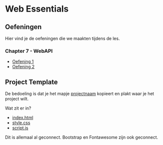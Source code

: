 # Web Essentials

## Oefeningen

Hier vind je de oefeningen die we maakten tijdens de les.

### Chapter 7 - WebAPI

- [Oefening 1](./07_WebAPI/oefening_1/)
- [Oefening 2](./07_WebAPI/oefening_2/)

## Project Template

De bedoeling is dat je het mapje [projectnaam](./project_template/projectnaam/) kopieert en plakt waar je het project wilt.

Wat zit er in?

- [index.html](./project_template/projectnaam/index.html)
- [style.css](./project_template/projectnaam/recourses/css/style.css)
- [script.js](./project_template/projectnaam/recourses/js/script.js)

Dit is allemaal al geconnect.
Bootstrap en Fontawesome zijn ook geconnect.
